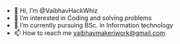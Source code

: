 - 👋 Hi, I’m @VaibhavHackWhiz
- 👀 I’m interested in Coding and solving problems
- 🌱 I’m currently pursuing BSc. in Information technology
- 📫 How to reach me vaibhavmakeriwork@gmail.com

<!---
VaibhavHackWhiz/VaibhavHackWhiz is a ✨ special ✨ repository because its `README.md` (this file) appears on your GitHub profile.
You can click the Preview link to take a look at your changes.
--->
